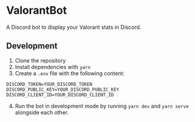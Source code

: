 # ValorantBot

A Discord bot to display your Valorant stats in Discord.

## Development

1. Clone the repository
2. Install dependencies with `yarn`
3. Create a `.env` file with the following content:

```env
DISCORD_TOKEN=YOUR_DISCORD_TOKEN
DISCORD_PUBLIC_KEY=YOUR_DISCORD_PUBLIC_KEY
DISCORD_CLIENT_ID=YOUR_DISCORD_CLIENT_ID
```

4. Run the bot in development mode by running `yarn dev` and `yarn serve` alongside each other.
